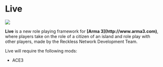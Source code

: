 # Live

<p>
  <img src="https://img.shields.io/badge/VERSION-0.1-GREEN.svg" />
</p>
<p>
  <b>Live</b> is a new role playing framework for <b>[Arma 3](http://www.arma3.com)</b>, where players take on the role of a citizen of an island and role play with other players, made by the Reckless Network Development Team.
</p>
<p>
  Live will require the following mods:
  <ul>
    <li>ACE3</li>
  </ul>
</p>
